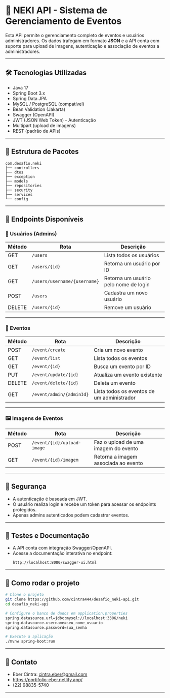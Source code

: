 
# 🚀 NEKI API - Sistema de Gerenciamento de Eventos

Esta API permite o gerenciamento completo de eventos e usuários administradores. Os dados trafegam em formato **JSON** e a API conta com suporte para upload de imagens, autenticação e associação de eventos a administradores.

---

## 🛠️ Tecnologias Utilizadas

- Java 17
- Spring Boot 3.x
- Spring Data JPA
- MySQL / PostgreSQL (compatível)
- Bean Validation (Jakarta)
- Swagger (OpenAPI)
- JWT (JSON Web Token) - Autenticação
- Multipart (upload de imagens)
- REST (padrão de APIs)

---

## 📁 Estrutura de Pacotes

```
com.desafio.neki
├── controllers
├── dtos
├── exception
├── models
├── repositories
├── security
├── services
└── config
```

---

## 📌 Endpoints Disponíveis

### 👤 Usuários (Admins)

| Método | Rota                                | Descrição                                 |
|--------|-------------------------------------|--------------------------------------------|
| GET    | `/users`                            | Lista todos os usuários                    |
| GET    | `/users/{id}`                       | Retorna um usuário por ID                  |
| GET    | `/users/username/{username}`        | Retorna um usuário pelo nome de login      |
| POST   | `/users`                            | Cadastra um novo usuário                   |
| DELETE | `/users/{id}`                       | Remove um usuário                          |

---

### 📅 Eventos

| Método | Rota                                 | Descrição                                      |
|--------|--------------------------------------|------------------------------------------------|
| POST   | `/event/create`                      | Cria um novo evento                            |
| GET    | `/event/list`                        | Lista todos os eventos                         |
| GET    | `/event/{id}`                        | Busca um evento por ID                         |
| PUT    | `/event/update/{id}`                 | Atualiza um evento existente                   |
| DELETE | `/event/delete/{id}`                 | Deleta um evento                               |
| GET    | `/event/admin/{adminId}`             | Lista todos os eventos de um administrador     |

---

### 🖼️ Imagens de Eventos

| Método | Rota                                      | Descrição                             |
|--------|-------------------------------------------|----------------------------------------|
| POST   | `/event/{id}/upload-image`                | Faz o upload de uma imagem do evento   |
| GET    | `/event/{id}/imagem`                      | Retorna a imagem associada ao evento   |

---

## 🔐 Segurança

- A autenticação é baseada em JWT.
- O usuário realiza login e recebe um token para acessar os endpoints protegidos.
- Apenas admins autenticados podem cadastrar eventos.

---

## 🧪 Testes e Documentação

- A API conta com integração Swagger/OpenAPI.
- Acesse a documentação interativa no endpoint:
  ```
  http://localhost:8080/swagger-ui.html
  ```

---

## 📝 Como rodar o projeto

```bash
# Clone o projeto
git clone https://github.com/cintra444/desafio_neki-api.git
cd desafio_neki-api

# Configure o banco de dados em application.properties
spring.datasource.url=jdbc:mysql://localhost:3306/neki
spring.datasource.username=seu_nome_usuario
spring.datasource.password=sua_senha

# Execute a aplicação
./mvnw spring-boot:run
```

---

## 💬 Contato

- Eber Cintra: cintra.eber@gmail.com
- https://portifolio-eber.netlify.app/
- (22) 98835-5740
            

---
